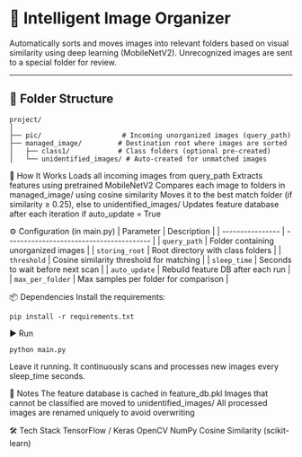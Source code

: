 # 🧠 Intelligent Image Organizer

Automatically sorts and moves images into relevant folders based on visual similarity using deep learning (MobileNetV2). Unrecognized images are sent to a special folder for review.

---

## 📂 Folder Structure

```plaintext
project/
│
├── pic/                    # Incoming unorganized images (query_path)
├── managed_image/         # Destination root where images are sorted
│   ├── class1/            # Class folders (optional pre-created)
│   └── unidentified_images/ # Auto-created for unmatched images
```

🚀 How It Works
Loads all incoming images from query_path
Extracts features using pretrained MobileNetV2
Compares each image to folders in managed_image/ using cosine similarity
Moves it to the best match folder (if similarity ≥ 0.25), else to unidentified_images/
Updates feature database after each iteration if auto_update = True

⚙️ Configuration (in main.py)
| Parameter        | Description                              |
| ---------------- | ---------------------------------------- |
| `query_path`     | Folder containing unorganized images     |
| `storing_root`   | Root directory with class folders        |
| `threshold`      | Cosine similarity threshold for matching |
| `sleep_time`     | Seconds to wait before next scan         |
| `auto_update`    | Rebuild feature DB after each run        |
| `max_per_folder` | Max samples per folder for comparison    |

📦 Dependencies
Install the requirements:
```
pip install -r requirements.txt
```
▶️ Run
```
python main.py
```
Leave it running. It continuously scans and processes new images every sleep_time seconds.

📁 Notes
The feature database is cached in feature_db.pkl
Images that cannot be classified are moved to unidentified_images/
All processed images are renamed uniquely to avoid overwriting

🛠️ Tech Stack
TensorFlow / Keras
OpenCV
NumPy
Cosine Similarity (scikit-learn)
